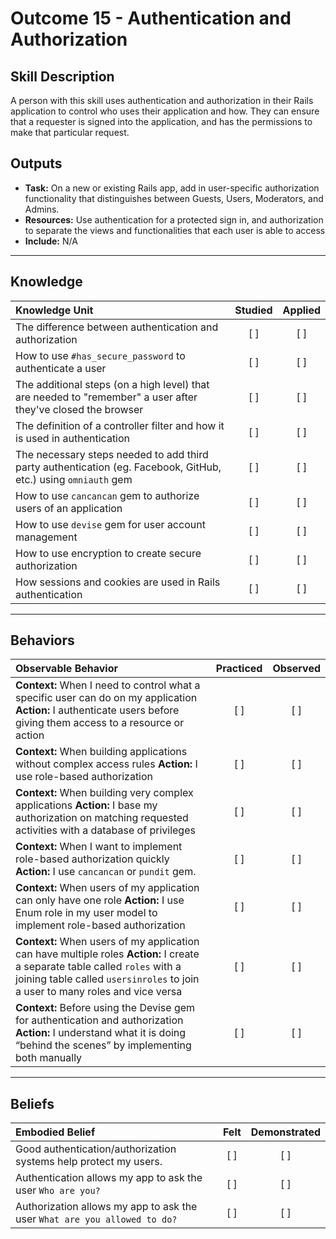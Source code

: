 # Outcome 15 - Authentication and Authorization

Skill Description
----------
A person with this skill uses authentication and authorization in their Rails application to control who uses their application and how. They can ensure that a requester is signed into the application, and has the permissions to make that particular request. 

Outputs
----------
- **Task:** On a new or existing Rails app, add in user-specific authorization functionality that distinguishes between Guests, Users, Moderators, and Admins. 
- **Resources:** Use authentication for a protected sign in, and authorization to separate the views and functionalities that each user is able to access
- **Include:** N/A


----------
## **Knowledge**


| Knowledge Unit   |      Studied      | Applied |
|:-------------|:------------------:|:--------:|
| The difference between authentication and authorization | [ ] | [ ]  |
| How to use `#has_secure_password` to authenticate a user | [ ] | [ ]  |
| The additional steps (on a high level) that are needed to  "remember" a user after they've closed the browser | [ ] | [ ]  |
| The definition of a controller filter and how it is used in authentication | [ ] | [ ]  |
| The necessary steps needed to add third party authentication (eg. Facebook, GitHub, etc.) using `omniauth` gem | [ ] | [ ]  |
| How to use `cancancan` gem to authorize users of an application | [ ] | [ ]  |
| How to use `devise` gem for user account management | [ ] | [ ]  |
| How to use encryption to create secure authorization | [ ] | [ ]  |
| How sessions and cookies are used in Rails authentication  | [ ] | [ ]  |


----------


## **Behaviors**


| Observable Behavior   |      Practiced      | Observed |
|:-------------|:------------------:|:--------:|
| **Context:** When I need to control what a specific user can do on my application **Action:** I authenticate users before giving them access to a resource or action  | [ ] | [ ]  |
| **Context:** When building applications without complex access rules **Action:** I use role-based authorization | [ ] | [ ]  |
| **Context:** When building very complex applications **Action:** I base my authorization on matching requested activities with a database of privileges | [ ] | [ ]  |
| **Context:** When I want to implement role-based authorization quickly **Action:** I use `cancancan` or `pundit` gem. | [ ] | [ ]  |
| **Context:** When users of my application can only have one role **Action:** I use Enum role in my user model to implement role-based authorization | [ ] | [ ]  |
| **Context:** When users of my application can have multiple roles **Action:** I create a separate table called `roles` with a joining table called `usersinroles` to join a user to many roles and vice versa  | [ ] | [ ]  |
| **Context:** Before using the Devise gem for authentication and authorization **Action:** I understand what it is doing “behind the scenes” by implementing both manually | [ ] | [ ]  |


----------


## **Beliefs**


| Embodied Belief   |      Felt      | Demonstrated |
|:-------------|:------------------:|:--------:|
| Good authentication/authorization systems help protect my users. | [ ] | [ ]  |
| Authentication allows my app to ask the user `Who are you?` | [ ] | [ ]  |
| Authorization allows my app to ask the user `What are you allowed to do?` | [ ] | [ ]  |
